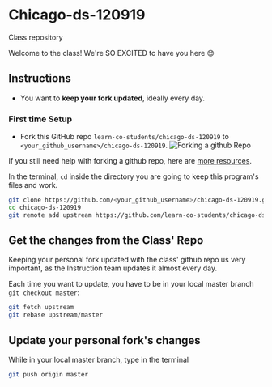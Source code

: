 # Chicago-ds-120919
Class repository

Welcome to the class! We're SO EXCITED to have you here 😊 


## Instructions

- You want to **keep your fork updated**, ideally every day.

### First time Setup

- Fork this GitHub repo `learn-co-students/chicago-ds-120919` to `<your_github_username>/chicago-ds-120919`.
![Forking a github Repo](https://help.github.com/assets/images/help/repository/fork_button.jpg)

If you still need help with forking a github repo, here are [more resources](https://help.github.com/en/github/getting-started-with-github/fork-a-repo).

In the terminal, `cd` inside the directory you are going to keep this program's files and work.

```bash
git clone https://github.com/<your_github_username>/chicago-ds-120919.git
cd chicago-ds-120919
git remote add upstream https://github.com/learn-co-students/chicago-ds-120919.git
```

## Get the changes from the Class' Repo
Keeping your personal fork updated with the class' github repo us very important, as the Instruction team updates it almost every day.

Each time you want to update, you have to be in your local master branch `git checkout master`:

```bash
git fetch upstream
git rebase upstream/master
```

## Update your personal fork's changes

While in your local master branch, type in the terminal

```bash
git push origin master
```

